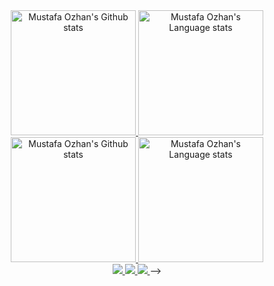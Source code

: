 <!-- Light Mode -->
<div align="center">
    <a href="https://github.com/anuraghazra/github-readme-stats#gh-light-mode-only">
        <img height=200 
            src="https://github-readme-stats-git-masterrstaa-rickstaa.vercel.app/api?username=mustafaozhan&count_private=true&include_all_commits=true&line_height=28&card_width=460&include_orgs=true&theme=default&show_icons=true#gh-light-mode-only"
            alt="Mustafa Ozhan's Github stats" />
    </a>
    <a href="https://github.com/anuraghazra/github-readme-stats#gh-light-mode-only">
        <img height=200 
            src="https://github-readme-stats-git-masterrstaa-rickstaa.vercel.app/api/top-langs/?username=mustafaozhan&count_private&include_all_commits=true&layout=compact&langs_count=10&hide=css&include_orgs=true&theme=default&show_icons=true#gh-light-mode-only"
            alt="Mustafa Ozhan's Language stats" />
    </a>
</div>

<!-- Dark Mode -->
<div align="center"> 
    <a href="https://github.com/anuraghazra/github-readme-stats#gh-dark-mode-only">
        <img height=200 
            src="https://github-readme-stats-git-masterrstaa-rickstaa.vercel.app/api?username=mustafaozhan&count_private=true&include_all_commits=true&line_height=28&hide_border=true&card_width=460&include_orgs=true&theme=react&show_icons=true#gh-dark-mode-only"
            alt="Mustafa Ozhan's Github stats" />
    </a>
    <a href="https://github.com/anuraghazra/github-readme-stats#gh-dark-mode-only">
        <img height=200 
            src="https://github-readme-stats-git-masterrstaa-rickstaa.vercel.app/api/top-langs/?username=mustafaozhan&count_private&include_all_commits=true&layout=compact&langs_count=10&hide=css&hide_border=true&include_orgs=true&theme=react&show_icons=true=000000#gh-dark-mode-only"
            alt="Mustafa Ozhan's Language stats" />
    </a>
</div>

<div align="center"> 
    <a href="https://committers.top/germany.html">
        <img src="http://iot.fbiego.com/api/v1/commits?user=mustafaozhan&country=germany&bg_color=212328&text_color=fafafa&border_color=0000000">
    </a>
    <a href="https://committers.top/germany_private.html">
        <img src="http://iot.fbiego.com/api/v1/commits?user=mustafaozhan&country=germany_private&bg_color=212328&text_color=fafafa&border_color=0000000">
    </a>
    <a href="https://committers.top/worldwide.html">
        <img src="http://iot.fbiego.com/api/v1/commits?user=mustafaozhan&country=worldwide&bg_color=212328&text_color=fafafa&border_color=0000000000">
    </a> -->
</div>
